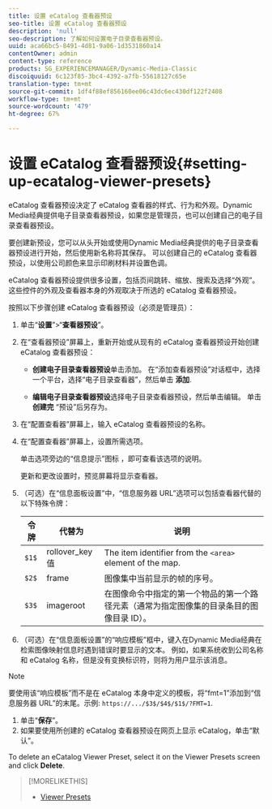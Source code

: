 ```yaml
---
title: 设置 eCatalog 查看器预设
seo-title: 设置 eCatalog 查看器预设
description: 'null'
seo-description: 了解如何设置电子目录查看器预设。
uuid: aca66bc5-8491-4d81-9a06-1d3531860a14
contentOwner: admin
content-type: reference
products: SG_EXPERIENCEMANAGER/Dynamic-Media-Classic
discoiquuid: 6c123f85-3bc4-4392-a7fb-55618127c65e
translation-type: tm+mt
source-git-commit: 1df4f88ef856160ee06c43dc6ec430df122f2408
workflow-type: tm+mt
source-wordcount: '479'
ht-degree: 67%

---
```



# 设置 eCatalog 查看器预设{#setting-up-ecatalog-viewer-presets}

eCatalog 查看器预设决定了 eCatalog 查看器的样式、行为和外观。Dynamic Media经典提供电子目录查看器预设，如果您是管理员，也可以创建自己的电子目录查看器预设。

要创建新预设，您可以从头开始或使用Dynamic Media经典提供的电子目录查看器预设进行开始，然后使用新名称将其保存。 可以创建自己的 eCatalog 查看器预设，以使用公司颜色来显示印刷材料并设置色调。

eCatalog 查看器预设提供很多设置，包括页间跳转、缩放、搜索及选择“外观”。这些控件的外观及查看器本身的外观取决于所选的 eCatalog 查看器预设。

按照以下步骤创建 eCatalog 查看器预设（必须是管理员）：

1. 单击“**设置**”>“**查看器预设**”。
1. 在“查看器预设”屏幕上，重新开始或从现有的 eCatalog 查看器预设开始创建 eCatalog 查看器预设：

   * **创建电子目录查看器预设**&#x200B;单击添加。 在“添加查看器预设”对话框中，选择一个平台，选择“电子目录查看器”，然后单击 
**添加**.

   * **编辑电子目录查看器预设**&#x200B;选择电子目录查看器预设，然后单击编辑。 单击 
**创建完** “预设”后另存为。

1. 在“配置查看器”屏幕上，输入 eCatalog 查看器预设的名称。
1. 在“配置查看器”屏幕上，设置所需选项。

   单击选项旁边的“信息提示”图标 ，即可查看该选项的说明。

   更新和更改设置时，预览屏幕将显示查看器。

1. （可选）在“信息面板设置”中，“信息服务器 URL”选项可以包括查看器代替的以下特殊令牌：

   | 令牌 | 代替为 | 说明 |
   |--- |--- |--- |
   | `$1$` | rollover_key 值 | The item identifier from the `<area>` element of the map. |
   | `$2$` | frame | 图像集中当前显示的帧的序号。 |
   | `$3$` | imageroot | 在图像命令中指定的第一个物品的第一个路径元素（通常为指定图像集的目录条目的图像目录 ID）。 |

1. （可选）在“信息面板设置”的“响应模板”框中，键入在Dynamic Media经典在检索图像映射信息时遇到错误时要显示的文本。 例如，如果系统收到公司名称和 eCatalog 名称，但是没有变换标识符，则将为用户显示该消息。

>[!NOTE]
>
>要使用该“响应模板”而不是在 eCatalog 本身中定义的模板，将“fmt=1”添加到“信息服务器 URL”的末尾。示例: `https://.../$3$/$4$/$1$/?FMT=1`.

1. 单击“**保存**”。
1. 如果要使用所创建的 eCatalog 查看器预设在网页上显示 eCatalog，单击“默认”。

To delete an eCatalog Viewer Preset, select it on the Viewer Presets screen and click **Delete**.

>[!MORELIKETHIS]
>
>* [Viewer Presets](application-setup.md#viewer_presets)

